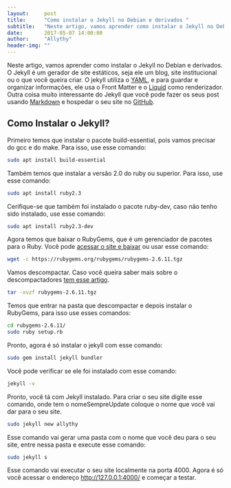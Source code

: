 ```yaml
---
layout:     post
title:      "Como instalar o Jekyll no Debian e derivados "
subtitle:   "Neste artigo, vamos aprender como instalar o Jekyll no Debian e derivados. O Jekyll é um gerador de site estáticos"
date:       2017-05-07 14:00:00
author:     "Allythy"
header-img: ""
---
```

Neste artigo, vamos aprender como instalar o Jekyll no Debian e derivados. O Jekyll é um gerador de site estáticos, seja ele um blog, site institucional ou o que você queira criar. O jekyll utiliza o [YAML](http://yaml.org/), e  para guardar e organizar informações, ele usa o Front Matter e o [Liquid](https://github.com/Shopify/liquid/wiki) como renderizador. Outra coisa muito interessante do Jekyll que você pode fazer os seus post usando [Markdown](https://daringfireball.net/projects/markdown/) e hospedar o seu site no [GitHub](https://github.com/).

## Como Instalar o Jekyll?

Primeiro temos que instalar o pacote build-essential, pois vamos precisar do gcc e do make. Para isso,  use esse comando:

```bash
sudo apt install build-essential
```

Também temos que instalar a versão 2.0 do ruby ou superior.  Para isso, use esse comando:

```bash
sudo apt install ruby2.3
```

Cerifique-se que também foi instalado o pacote ruby-dev, caso não tenho sido instalado, use esse comando:

```bash
sudo apt install ruby2.3-dev
```

Agora temos que baixar o RubyGems, que é um gerenciador de pacotes para o Ruby. Você pode [acessar o site e baixar](https://rubygems.org/pages/download) ou usar esse comando:

```bash
wget -c https://rubygems.org/rubygems/rubygems-2.6.11.tgz
```

Vamos descompactar. Caso você queira saber mais sobre o descompactadores [tem esse artigo](https://allythy.github.io/Empacotamento-e-compactacao-de-arquivos-no-gnu-linux).

```bash
tar -xvzf rubygems-2.6.11.tgz
```
Temos que entrar na pasta que descompactar e depois instalar o RubyGems, para isso use esses comandos:

```bash
cd rubygems-2.6.11/
sudo ruby setup.rb
```

Pronto, agora é só instalar o jekyll com esse comando:

```bash
sudo gem install jekyll bundler
```

Você pode verificar se ele foi instalado com esse comando:

```bash
jekyll -v
```

Pronto, você tá com Jekyll instalado. Para criar o seu site digite esse comando, onde tem o nomeSempreUpdate coloque o nome que você vai dar para o seu site.

```bash
sudo jekyll new allythy
```
Esse comando vai gerar uma pasta com o nome que você deu para o seu site, entre nessa pasta e execute esse comando:

```bash
sudo jekyll s
```

Esse comando vai executar o seu site localmente na porta 4000. Agora é só você acessar o endereço http://127.0.0.1:4000/ e começar a testar.
